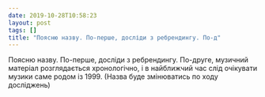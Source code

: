 ```yaml
---
date: 2019-10-28T10:58:23
layout: post
tags: []
title: "Поясню назву. По-перше, досліди з ребрендингу. По-д"
---
```

Поясню назву. По-перше, досліди з ребрендингу. По-друге, музичний матеріал розглядається хронологічно, і в найближчий час слід очікувати музики саме родом із 1999. (Назва буде змінюватись по ходу досліджень)